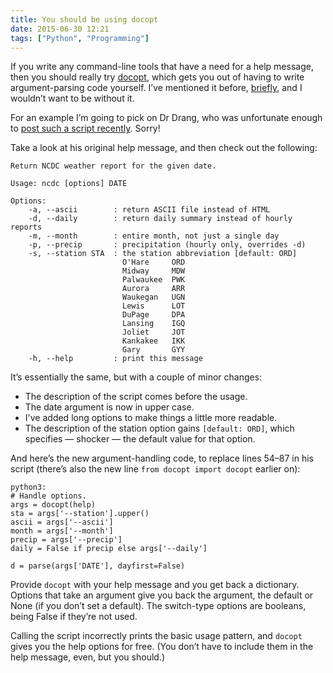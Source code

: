 ```yaml
---
title: You should be using docopt
date: 2015-06-30 12:21
tags: ["Python", "Programming"]
---
```


If you write any command-line tools that have a need for a help message, then you should really try [docopt][], which gets you out of having to write argument-parsing code yourself. I’ve mentioned it before, [briefly][], and I wouldn’t want to be without it.

[docopt]: http://docopt.org
[briefly]: /2014/01/hijacking-the-bbc/

For an example I’m going to pick on Dr Drang, who was unfortunate enough to [post such a script recently][drang]. Sorry!

[drang]: http://leancrew.com/all-this/2015/06/weather-history-without-the-web/

Take a look at his original help message, and then check out the following:

    Return NCDC weather report for the given date.

    Usage: ncdc [options] DATE

    Options:
        -a, --ascii        : return ASCII file instead of HTML
        -d, --daily        : return daily summary instead of hourly reports
        -m, --month        : entire month, not just a single day
        -p, --precip       : precipitation (hourly only, overrides -d)
        -s, --station STA  : the station abbreviation [default: ORD]
                             O'Hare     ORD
                             Midway     MDW
                             Palwaukee  PWK
                             Aurora     ARR
                             Waukegan   UGN
                             Lewis      LOT
                             DuPage     DPA
                             Lansing    IGQ
                             Joliet     JOT
                             Kankakee   IKK
                             Gary       GYY
        -h, --help         : print this message

It’s essentially the same, but with a couple of minor changes:

*   The description of the script comes before the usage.
*   The date argument is now in upper case.
*   I've added long options to make things a little more readable.
*   The description of the station option gains `[default: ORD]`,
    which specifies — shocker — the default value for that option.

And here’s the new argument-handling code, to replace lines 54–87 in his script (there’s also the new line `from docopt import docopt` earlier on):

    python3:
    # Handle options.
    args = docopt(help)
    sta = args['--station'].upper()
    ascii = args['--ascii']
    month = args['--month']
    precip = args['--precip']
    daily = False if precip else args['--daily']

    d = parse(args['DATE'], dayfirst=False)

Provide `docopt` with your help message and you get back a dictionary. Options that take an argument give you back the argument, the default or None (if you don’t set a default). The switch-type options are booleans, being False if they’re not used.

Calling the script incorrectly prints the basic usage pattern, and `docopt` gives you the help options for free. (You don’t have to include them in the help message, even, but you should.)
